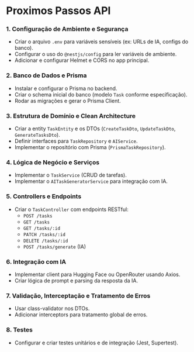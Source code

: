 # Proximos Passos API

### 1. Configuração de Ambiente e Segurança

* Criar o arquivo `.env` para variáveis sensíveis (ex: URLs de IA, configs do banco).
* Configurar o uso do `@nestjs/config` para ler variáveis de ambiente.
* Adicionar e configurar Helmet e CORS no app principal.

### 2. Banco de Dados e Prisma

* Instalar e configurar o Prisma no backend.
* Criar o schema inicial do banco (modelo `Task` conforme especificação).
* Rodar as migrações e gerar o Prisma Client.

### 3. Estrutura de Domínio e Clean Architecture

* Criar a entity `TaskEntity` e os DTOs (`CreateTaskDto`, `UpdateTaskDto`, `GenerateTasksDto`).
* Definir interfaces para `TaskRepository` e `AIService`.
* Implementar o repositório com Prisma (`PrismaTaskRepository`).

### 4. Lógica de Negócio e Serviços

* Implementar o `TaskService` (CRUD de tarefas).
* Implementar o `AITaskGeneratorService` para integração com IA.

### 5. Controllers e Endpoints

* Criar o `TaskController` com endpoints RESTful:
  * `POST /tasks`
  * `GET /tasks`
  * `GET /tasks/:id`
  * `PATCH /tasks/:id`
  * `DELETE /tasks/:id`
  * `POST /tasks/generate` (IA)

### 6. Integração com IA

* Implementar client para Hugging Face ou OpenRouter usando Axios.
* Criar lógica de prompt e parsing da resposta da IA.

### 7. Validação, Interceptação e Tratamento de Erros

* Usar class-validator nos DTOs.
* Adicionar interceptors para tratamento global de erros.

### 8. Testes

* Configurar e criar testes unitários e de integração (Jest, Supertest).
